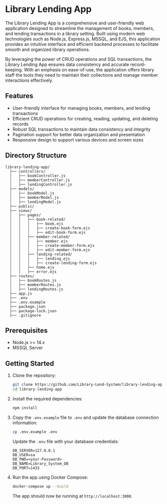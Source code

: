 # Library Lending App

The Library Lending App is a comprehensive and user-friendly web application designed to streamline the management of books, members, and lending transactions in a library setting. Built using modern web technologies such as Node.js, Express.js, MSSQL, and EJS, this application provides an intuitive interface and efficient backend processes to facilitate smooth and organized library operations.

By leveraging the power of CRUD operations and SQL transactions, the Library Lending App ensures data consistency and accurate record-keeping. With an emphasis on ease-of-use, the application offers library staff the tools they need to maintain their collections and manage member interactions effectively.

## Features

- User-friendly interface for managing books, members, and lending transactions
- Efficient CRUD operations for creating, reading, updating, and deleting records
- Robust SQL transactions to maintain data consistency and integrity
- Pagination support for better data organization and presentation
- Responsive design to support various devices and screen sizes

## Directory Structure

```
library-lending-app/
  ├── controllers/
  │   ├── bookController.js
  │   ├── memberController.js
  │   ├── lendingController.js
  ├── models/
  │   ├── bookModel.js
  │   ├── memberModel.js
  │   ├── lendingModel.js
  ├── public/
  ├── views/
  │   ├── pages/
  │   │   ├── book-related/
  │   │   │   ├── book.ejs
  │   │   │   ├── create-book-form.ejs
  │   │   │   ├── edit-book-form.ejs
  │   │   ├── member-related/
  │   │   │   ├── member.ejs
  │   │   │   ├── create-member-form.ejs
  │   │   │   ├── edit-member-form.ejs
  │   │   ├── lending-related/
  │   │   │   ├── lending.ejs
  │   │   │   ├── create-lending-form.ejs
  │   │   ├── home.ejs
  │   │   ├── error.ejs
  ├── routes/
  │   ├── bookRoutes.js
  │   ├── memberRoutes.js
  │   ├── lendingRoutes.js
  ├── app.js
  ├── .env
  ├── .env.example
  ├── package.json
  ├── package-lock.json
  ├── .gitignore
```

## Prerequisites

- Node.js >= 14.x
- MSSQL Server

## Getting Started

1. Clone the repository:

   ```bash
   git clone https://github.com/Library-Lend-System/library-lending-app.git
   cd library-lending-app
   ```

2. Install the required dependencies:

   ```bash
   npm install
   ```

3. Copy the `.env.example` file to `.env` and update the database connection information:

   ```bash
   cp .env.example .env
   ```

   Update the `.env` file with your database credentials:

   ```
   DB_SERVER=127.0.0.1
   DB_USER=sa
   DB_PWD=<your-Password>
   DB_NAME=Library_System_DB
   DB_PORT=1433
   ```
   

4. Run the app using Docker Compose:

   ```bash
   docker-compose up --build
   ```

   The app should now be running at `http://localhost:3000`.

